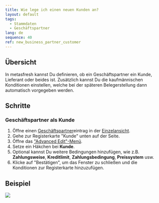 ```yaml
---
title: Wie lege ich einen neuen Kunden an?
layout: default
tags:
  - Stammdaten
  - Geschäftspartner
lang: de
sequence: 40
ref: new_business_partner_customer
---
```


## Übersicht
In metasfresh kannst Du definieren, ob ein Geschäftspartner ein Kunde, Lieferant oder beides ist. Zusätzlich kannst Du die kaufmännischen Konditionen einstellen, welche bei der späteren Belegerstellung dann automatisch vorgegeben werden.

## Schritte

### Geschäftspartner als Kunde
1. Öffne einen [Geschäftspartner](Neuer_Geschaeftspartner)eintrag in der [Einzelansicht](Ansichten).
1. Gehe zur Registerkarte "Kunde" unten auf der Seite.
1. Öffne das ["Advanced Edit"-Menü](AdvancedEditTab_Öffnen).
1. Setze ein Häkchen bei **Kunde**.
1. Optional kannst Du weitere Bedingungen hinzufügen, wie z.B. **Zahlungsweise**, **Kreditlimit**, **Zahlungsbedingung**, **Preissystem** usw.
1. Klicke auf "Bestätigen", um das Fenster zu schließen und die Konditionen zur Registerkarte hinzuzufügen.

## Beispiel
![](assets/Neuer_Geschaeftspartner_Kunde.gif)
